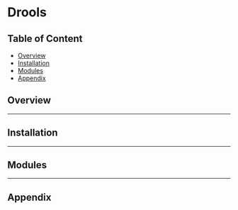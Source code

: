 # Drools

## Table of Content
- [Overview](#overview)
- [Installation](#installation)
- [Modules](#modules)
- [Appendix](#appendix)

## Overview

---
## Installation

---
## Modules

---
## Appendix